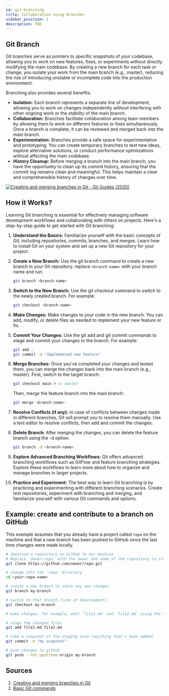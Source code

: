```yaml
---
id: git-branching
title: Collaboration using Branches
sidebar_position: 1
description: TBD
---
```


## Git Branch

Git branches serve as pointers to specific snapshots of your codebase, allowing you to work on new features, fixes, or experiments without directly modifying the main codebase. By creating a new branch for each task or change, you isolate your work from the main branch (e.g., master), reducing the risk of introducing unstable or incomplete code into the production environment.

Branching also provides several benefits:

- **Isolation:** Each branch represents a separate line of development, allowing you to work on changes independently without interfering with other ongoing work or the stability of the main branch.
- **Collaboration:** Branches facilitate collaboration among team members by allowing them to work on different features or fixes simultaneously. Once a branch is complete, it can be reviewed and merged back into the main branch.
- **Experimentation:** Branches provide a safe space for experimentation and prototyping. You can create temporary branches to test new ideas, explore alternative solutions, or conduct performance optimizations without affecting the main codebase.
- **History Cleanup:** Before merging a branch into the main branch, you have the opportunity to clean up its commit history, ensuring that the commit log remains clean and meaningful. This helps maintain a clear and comprehensible history of changes over time.

[![Creating and merging branches in Git - Git Guides (2020)](https://img.youtube.com/vi/S2TUommS3O0/0.jpg)](https://www.youtube.com/watch?v=S2TUommS3O0)

## How it Works?

Learning Git branching is essential for effectively managing software development workflows and collaborating with others on projects. Here's a step-by-step guide to get started with Git branching:

1. **Understand the Basics:** Familiarize yourself with the basic concepts of Git, including repositories, commits, branches, and merges. Learn how to install Git on your system and set up a new Git repository for your project.
2. **Create a New Branch:** Use the git branch command to create a new branch in your Git repository. replace `<branch-name>`  with your branch name and run:

    ```bash
    git branch <branch-name>
    ```

3. **Switch to the New Branch:** Use the git checkout command to switch to the newly created branch. For example:

    ```bash
    git checkout <branch-name>
    ```

4. **Make Changes:** Make changes to your code in the new branch. You can add, modify, or delete files as needed to implement your new feature or fix.

5. **Commit Your Changes:** Use the git add and git commit commands to stage and commit your changes to the branch. For example:

    ```bash
    git add .
    git commit -m "Implemented new feature"
    ```

6. **Merge Branches:** Once you've completed your changes and tested them, you can merge the changes back into the main branch (e.g., master). First, switch to the target branch:

    ```bash
    git checkout main # or master
    ```

    Then, merge the feature branch into the main branch:

    ```bash
    git merge <branch-name>
    ```

7. **Resolve Conflicts (if any):** In case of conflicts between changes made in different branches, Git will prompt you to resolve them manually. Use a text editor to resolve conflicts, then add and commit the changes.
8. **Delete Branch:** After merging the changes, you can delete the feature branch using the -d option:

    ```bash
    git branch -d <branch-name>
    ```

9. **Explore Advanced Branching Workflows:** Git offers advanced branching workflows such as GitFlow and feature branching strategies. Explore these workflows to learn more about how to organize and manage branches in larger projects.
10. **Practice and Experiment:** The best way to learn Git branching is by practicing and experimenting with different branching scenarios. Create test repositories, experiment with branching and merging, and familiarize yourself with various Git commands and options.

## Example: create and contribute to a branch on GitHub

This example assumes that you already have a project called `repo` on the machine and that a new branch has been pushed to GitHub since the last time changes were made locally.

```bash
# download a repository on GitHub to our machine
# Replace `owner/repo` with the owner and name of the repository to clone
git clone https://github.com/owner/repo.git

# change into the `repo` directory
cd <your-repo-name>

# create a new branch to store any new changes
git branch my-branch

# switch to that branch (line of development)
git checkout my-branch

# make changes, for example, edit `file1.md` and `file2.md` using the text editor

# stage the changed files
git add file1.md file2.md

# take a snapshot of the staging area (anything that's been added)
git commit -m "my snapshot"

# push changes to github
git push --set-upstream origin my-branch
```

## Sources

1. [Creating and merging branches in Git](https://docs.github.com/en/get-started/using-git/about-git#basic-git-commands)
2. [Basic Git commands](https://www.atlassian.com/git/tutorials/using-branches)
